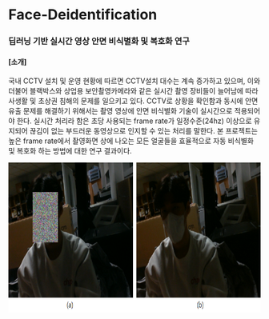 # Face-Deidentification
### 딥러닝 기반 실시간 영상 안면 비식별화 및 복호화 연구

#### [소개]
  
  국내 CCTV 설치 및 운영 현황에 따르면 CCTV설치 대수는 계속 증가하고 있으며, 이와 더불어 블랙박스와 상업용 보안촬영카메라와 같은 실시간 촬영 장비들이 늘어남에 따라 사생활 및 초상권 침해의 문제를 일으키고 있다. CCTV로 상황을 확인함과 동시에 안면 유출 문제를 해결하기 위해서는 촬영 영상에 안면 비식별화 기술이 실시간으로 적용되어야 한다. 실시간 처리라 함은 초당 사용되는 frame rate가 일정수준(24hz) 이상으로 유지되어 끊김이 없는 부드러운 동영상으로 인지할 수 있는 처리를 말한다. 본 프로젝트는 높은 frame rate에서 촬영화면 상에 나오는 모든 얼굴들을 효율적으로 자동 비식별화 및 복호화 하는 방법에 대한 연구 결과이다.  

<img src="https://github.com/Kyewon-Park/Face-Deidentification/blob/main/1.PNG" height="300px" title="비식별화 및 복호화 예시" alt="비식별화 및 복호화 예시"></img><br/>

